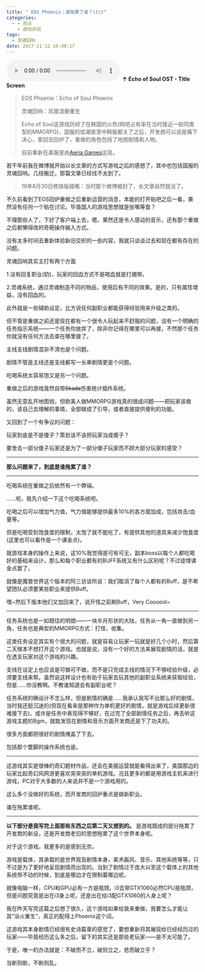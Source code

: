 ```yaml
---
title: " EOS Phoenix：谁拖累了谁？\t\t"
categories:
  - - 视点
    - 游戏评测
tags:
  - 灵魂回响
date: 2017-11-12 16:40:17
---
```



<audio controls src="Echo-of-Soul-OST-Title-Screen.mp3"></audio>
**↑ Echo of Soul OST - Title Screen**

> EOS Phoenix：Echo of Soul Phoenix
>
> 灵魂回响：凤凰涅磐重生
>
> Echo of Soul这游戏历经了在韩国的火热(网吧占有率在当时接近一些同类型的MMORPG)，国服的低潮直至中韩服都关了之后，开发商可以说是痛下决心，拿回去回炉了，重做的角色包括了地图剧情和人物。
>
> 目前重新在美服是由[Aeria Games](http://echoofsoulphoenix.aeriagames.com/)运营。

若干年前我在微博就开始以长文章的方式写游戏之后的感想了，其中也包括国服的灵魂回响。几经搬迁，那篇文章已经找不太到了。

> 19年8月30日修排版插嘴：当时那个微博被封了，长文章自然就没了。

不久前看到了EOS回炉重做之后重新运营的消息，本能的打开贴吧之后一看，果然没有任何一个贴在讨论。毕竟国人的游戏思想就是张嘴等食？

不理那些人了，下好了客户端上去，嗯，果然还是令人感动的音乐，还有那个重做之后都懒得改的奇葩操作输入方式。

没有太多时间去重新体验新旧交织的一些内容，我就只谈谈过去和现在都有存在的问题。

灵魂回响其实主打有两个方面

1.没有回复职业(奶)，玩家的回血方式不是喝血就是打绷带。

2.灵魂系统，通过灵魂制造不同的物品，使用后有不同的效果。是的，只有属性增益，没有回血的。

此外就是一些辅助设定，比方说任何副职业都能获得经验用来升级之类的。

但不管是重做之前还是现在都有一个很令人玩起来不舒服的问题，没有一个明确的任务指示系统——一个任务你放弃了，除非你记得在哪里可以再接，不然那个任务你就没有任何方法去查在哪里接了。

主线支线剧情混杂不清也是个问题。

剧情不管是主线还是支线都写一长串剧情更是个问题。

吃喝系统太容易饱又是另一个问题。

重做之后的游戏竟然自带~~Skada~~伤害统计插件系统。

虽然无意乱开地图炮，但欧美人做MMORPG游戏真的很成问题——把玩家该做的，该自己去理解的事情，全部做成了引导，或者直接提供便利的功能。

又回到了一个有争议的问题：

玩家到底是不是傻子？策划该不该把玩家当成傻子？

要舍去一部分傻子玩家还是为了一部分傻子玩家而不顾大部分玩家的感受？

* * *

**那么问题来了，到底是谁拖累了谁？**

* * *

吃喝系统在重做之后依然有一个弊端。

……呃，我先介绍一下这个吃喝系统吧。

吃喝之后可以增加气力值，气力值能够提供最多10%的各方面加成，包括攻击/血量等。

但是吃喝受到饱食度的限制，太饱了就不能吃了，有提供其他的道具来减少饱食度(这里也可以看作是一个课金点)。

就游戏本身的操作上来说，这10%我觉得是可有可无，副本boss以每个人都吃喝好的基础来设计，那么和每个职业都有的BUFF系统又有什么区别呢？不过徒增课金点罢了。

就像是魔兽世界这个版本的阿三访谈所说：我们取消了每个人都有的Buff，是不希望团队必须要某些职业来提供Buff。

嘿~然后下版本他们又加回来了，说开怪之前刷Buff，Very Coooool~

* * *

任务系统也是一如既往的明朗——一块半月形状的大陆，任务从一角一直做到另一角，任务也是典型的MMORPG方式：打怪、收集。

这类任务设定其实有个很大的问题，就是容易让玩家一玩就是好几个小时，然后第二天根本不想打开这个游戏。也就是说，没有一个好的方法来展现剧情的话，就是在透支玩家对这个游戏的兴趣。

支线在设定上也应该是可做可不做，而不是只完成主线的情况下不够经验升级，必须要支线来帮。虽然说这样设计也有助于玩家去玩其他的副职业系统来获取经验，但是……你没教啊。不教谁知道会有副职业呢？

任务系统的确设计不怎么样，但是剧情的确是……我承认我写不出那么好的剧情，当时我还挺沉迷的(但现在看来是那种作为单机更好的剧情，就是游戏后续更新很难接下去)。或许是任务中表现得不够好，在过完了全部剧情任务之后，再去听这游戏主题的Bgm，就能发现在剧情和音乐方面开发商还是下了功夫的。

很多方面都把很好的剧情掩盖了下去。

包括那个蹩脚的操作系统也是。

* * *

这游戏其实是很棒的奇幻题材作品，还会在美服运营就能看得出来了，美国那边的玩家比起奇幻风网游更喜欢突突突的单机游戏。况且更多的都是用游戏主机来进行游戏，PC对于大多数的人来说并不是一个游戏用的。

这么多个没做好的系统，而开发商的回炉重点是做新职业。

谁在拖累谁呢。

* * *

**以下部分是我写完上面那些东西之后第二天又想到的。** 是游戏既成的部分拖累了开发商的新设，还是开发商老旧的思想拖累了这个世界本身呢。

对于这个游戏，我更多的是感到无奈。

游戏是载体，其承载的是世界观及剧情本身，美术画风、音乐、其他系统等等，只不过是为了更好地呈现剧情而出现的。当到了剧情过于庞大以至这个载体上的其他系统带不动的时候，到底是哪边才在限制着哪边呢。

就像电脑一样，CPU和GPU必有一方是瓶颈。i3去带GTX1060必然CPU是瓶颈，但是问题究竟是出在i3身上呢，还是出在给i3配GTX1060的人身上呢？

我在昨天写完这篇之后想了很久，这个游戏如果给我来重做，我要怎么才能让其“浴火重生”，真正的配得上Phoenix这个词。

这游戏其本身剧情已经很有史诗篇章的感觉了，要想重新将其展现给已经经历过的玩家——毕竟经历这么多之后，留下的其实还是那些老玩家——是不太可能了。

于是，唯一的办法就是：不破而不立，破则立之，悲而破立乎？

当断则断，不断则乱。